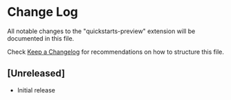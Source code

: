 # Change Log

All notable changes to the "quickstarts-preview" extension will be documented in this file.

Check [Keep a Changelog](http://keepachangelog.com/) for recommendations on how to structure this file.

## [Unreleased]

- Initial release